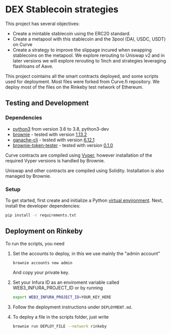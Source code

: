 # DEX Stablecoin strategies

This project has several objectives:

- Create a mintable stablecoin using the ERC20 standard.
- Create a metapool with this stablecoin and the 3pool (DAI, USDC, USDT) on Curve
- Create a strategy to improve the slippage incured when swapping stablecoins on the metapool. We explore rerouting to Uniswap v2 and in later versions we will explore rerouting to 1inch and strategies leveraging flashloans of Aave.

This project cointains all the smart contracts deployed, and some scripts used for deployment. Most files were forked from Curve.fi repository. We deploy most of the files on the Rinkeby test network of Ethereum.

## Testing and Development

### Dependencies

- [python3](https://www.python.org/downloads/release/python-368/) from version 3.6 to 3.8, python3-dev
- [brownie](https://github.com/iamdefinitelyahuman/brownie) - tested with version [1.13.2](https://github.com/eth-brownie/brownie/releases/tag/v1.13.2)
- [ganache-cli](https://github.com/trufflesuite/ganache-cli) - tested with version [6.12.1](https://github.com/trufflesuite/ganache-cli/releases/tag/v6.12.1)
- [brownie-token-tester](https://github.com/iamdefinitelyahuman/brownie-token-tester) - tested with version [0.1.0](https://github.com/iamdefinitelyahuman/brownie-token-tester/releases/tag/v0.1.0)

Curve contracts are compiled using [Vyper](https://github.com/vyperlang/vyper), however installation of the required Vyper versions is handled by Brownie.

Uniswap and other contracts are compiled using Solidity. Installation is also managed by Brownie.

### Setup

To get started, first create and initialize a Python [virtual environment](https://docs.python.org/3/library/venv.html). Next, install the developer dependencies:

```bash
pip install -r requirements.txt
```

## Deployment on Rinkeby

To run the scripts, you need

1. Set the accounts to deploy, in this we use mainly the "admin account"
   ```bash
   brownie accounts new admin
   ```
   And copy your private key.
2. Set your Infura ID as an enviroment variable called WEB3_INFURA_PROJECT_ID or by running
   ```bash
   export WEB3_INFURA_PROJECT_ID=YOUR_KEY_HERE
   ```
3. Follow the deployment instructions under `DEPLOYMENT.md`.
4. To deploy a file in the scripts folder, just write

   ```bash
   brownie run DEPLOY_FILE --network rinkeby
   ```
